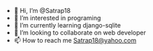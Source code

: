 - 👋 Hi, I’m @Satrap18
- 👀 I’m interested in programing
- 🌱 I’m currently learning django-sqlite
- 💞️ I’m looking to collaborate on web developer
- 📫 How to reach me Satrap18@yahoo.com

<!---
Satrap18/Satrap18 is a ✨ special ✨ repository because its `README.md` (this file) appears on your GitHub profile.
You can click the Preview link to take a look at your changes.
--->
<!-- [](https://github.com/Satrap18/Satrap18/blob/main/ezgif-4-2897b922b7.gif)
--->
<!-- [![Symfony](https://github.com/Satrap18/first_website/actions/workflows/symfony.yml/badge.svg)](https://github.com/Satrap18/first_website/actions/workflows/symfony.yml) -->
